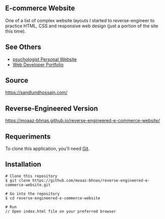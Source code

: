 ## E-commerce Website
One of a list of complex website layouts I started to reverse-engineer to practice HTML, CSS and responsive web design (just a portion of the site this time).

## See Others
- [psychologist Personal Website](https://github.com/moaaz-bhnas/reverse-engineered-psychologist-website#psychologist-personal-website)
- [Web Developer Portfolio](https://github.com/moaaz-bhnas/reverse-engineered-portfolio#web-developer-portfolio)

## Source
https://sandlundhossain.com/

## Reverse-Engineered Version
https://moaaz-bhnas.github.io/reverse-engineered-e-commerce-website/

## Requeriments
To clone this application, you'll need [Git](https://git-scm.com/).

## Installation
```
# Clone this repository
$ git clone https://github.com/moaaz-bhnas/reverse-engineered-e-commerce-website.git

# Go into the repository
$ cd reverse-engineered-e-commerce-website

# Run
// Open index.html file on your preferred browser
```
